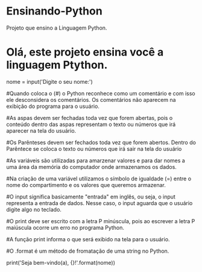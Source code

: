 # Ensinando-Python
Projeto que ensino a Linguagem Python.

# Olá, este projeto ensina você a linguagem Ptython.

nome = input('Digite o seu nome:')

#Quando coloca o (#) o Python reconhece como um comentário e com isso ele desconsidera os comentários. Os comentários não aparecem na exibição do programa para o usuário.

#As aspas devem ser fechadas toda vez que forem abertas, pois o conteúdo dentro das aspas representam o texto ou números que irá aparecer na tela do usuário.

#Os Parênteses devem ser fechados toda vez que forem abertos. Dentro do Parêntece se coloca o texto ou números que irá sair na tela do usuário

#As variáveis são utilizadas para amarzenar valores e para dar nomes a uma área da memória do computador onde armazenamos os dados.

#Na criação de uma variável utilizamos o símbolo de igualdade (=) entre o nome do compartimento e os valores que queremos armazenar.

#O input significa basicamente "entrada" em inglês, ou seja, o input representa a entrada de dados. Nesse caso, o input aguarda que o usuário digite algo no teclado.

#O print deve ser escrito com a letra P minúscula, pois ao escrever a letra P maiúscula ocorre um erro no programa Python.

#A função print informa o que será exibido na tela para o usuário.

#O .format é um método de fromatação de uma string no Python.

print('Seja bem-vindo(a), {}!'.format(nome))
